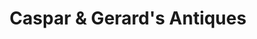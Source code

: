 ---
title: "Caspar & Gerard's Antiques"
url: /forney/caspar-und-gerards-antiques/
shop: Antiquitäten
---